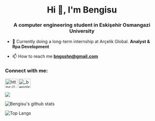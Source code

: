<h1 align="center">Hi 👋, I'm Bengisu</h1>
<h3 align="center">A computer engineering student in Eskişehir Osmangazi University</h3>

- 🔭 Currently doing a long-term internship at Arçelik Global. **Analyst & Rpa Development**

- 📫 How to reach me **bngsshn@gmail.com**

<h3 align="left">Connect with me:</h3>
<p align="left">
<a href="https://linkedin.com/in/https://www.linkedin.com/in/bengisu-%c5%9f-821bbb1bb/" target="blank"><img align="center" src="https://raw.githubusercontent.com/rahuldkjain/github-profile-readme-generator/master/src/images/icons/Social/linked-in-alt.svg" alt="https://www.linkedin.com/in/bengisu-%c5%9f-821bbb1bb/" height="30" width="40" /></a>
<a href="https://instagram.com/_bengisusahin" target="blank"><img align="center" src="https://raw.githubusercontent.com/rahuldkjain/github-profile-readme-generator/master/src/images/icons/Social/instagram.svg" alt="_bengisusahin" height="30" width="40" /></a>
</p>


![](https://komarev.com/ghpvc/?username=bengisu-sahin&color=red)

![Bengisu's github stats](https://github-readme-stats.vercel.app/api?username=bengisu-sahin&hide=contribs,prs&theme=aura&show_icons=true)

![Top Langs](https://github-readme-stats.vercel.app/api/top-langs/?username=bengisu-sahin&theme=aura)
